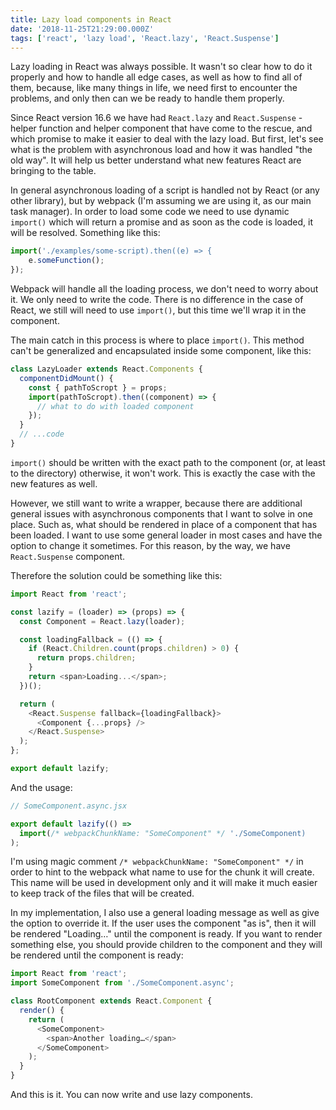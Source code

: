 ```yaml
---
title: Lazy load components in React
date: '2018-11-25T21:29:00.000Z'
tags: ['react', 'lazy load', 'React.lazy', 'React.Suspense']
---
```


Lazy loading in React was always possible.
It wasn't so clear how to do it properly and how to handle all edge cases, as well as how to find all of them,
because, like many things in life, we need first to encounter the problems,
and only then can we be ready to handle them properly.

Since React version 16.6 we have had `React.lazy` and `React.Suspense` -
helper function and helper component that have come to the rescue,
and which promise to make it easier to deal with the lazy load.
But first, let's see what is the problem with asynchronous load and how it was handled "the old way".
It will help us better understand what new features React are bringing to the table.

In general asynchronous loading of a script is handled not by React (or any other library),
but by webpack (I'm assuming we are using it, as our main task manager).
In order to load some code we need to use dynamic `import()`
which will return a promise and as soon as the code is loaded, it will be resolved. Something like this:

```javascript
import('./examples/some-script).then((e) => {
    e.someFunction();
});
```

Webpack will handle all the loading process, we don't need to worry about it.
We only need to write the code. There is no difference in the case of React,
we still will need to use `import()`, but this time we'll wrap it in the component.

The main catch in this process is where to place `import()`.
This method can't be generalized and encapsulated inside some component, like this:

```javascript
class LazyLoader extends React.Components {
  componentDidMount() {
    const { pathToScropt } = props;
    import(pathToScropt).then((component) => {
      // what to do with loaded component
    });
  }
  // ...code
}
```

`import()` should be written with the exact path to the component (or, at least to the directory) otherwise,
it won't work. This is exactly the case with the new features as well.

However, we still want to write a wrapper,
because there are additional general issues with asynchronous components that I want to solve in one place.
Such as, what should be rendered in place of a component that has been loaded.
I want to use some general loader in most cases and have the option to change it sometimes.
For this reason, by the way, we have `React.Suspense` component.

Therefore the solution could be something like this:

```javascript
import React from 'react';

const lazify = (loader) => (props) => {
  const Component = React.lazy(loader);

  const loadingFallback = (() => {
    if (React.Children.count(props.children) > 0) {
      return props.children;
    }
    return <span>Loading...</span>;
  })();

  return (
    <React.Suspense fallback={loadingFallback}>
      <Component {...props} />
    </React.Suspense>
  );
};

export default lazify;
```

And the usage:

```javascript
// SomeComponent.async.jsx

export default lazify(() =>
  import(/* webpackChunkName: "SomeComponent" */ './SomeComponent)
);
```

I'm using magic comment `/* webpackChunkName: "SomeComponent" */`
in order to hint to the webpack what name to use for the chunk it will create.
This name will be used in development only and it will make it
much easier to keep track of the files that will be created.

In my implementation, I also use a general loading message as well as give the option to override it.
If the user uses the component "as is", then it will be rendered "Loading…" until the component is ready.
If you want to render something else, you should provide children to the component and they will be rendered
until the component is ready:

```javascript
import React from 'react';
import SomeComponent from './SomeComponent.async';

class RootComponent extends React.Component {
  render() {
    return (
      <SomeComponent>
        <span>Another loading…</span>
      </SomeComponent>
    );
  }
}
```

And this is it. You can now write and use lazy components.
